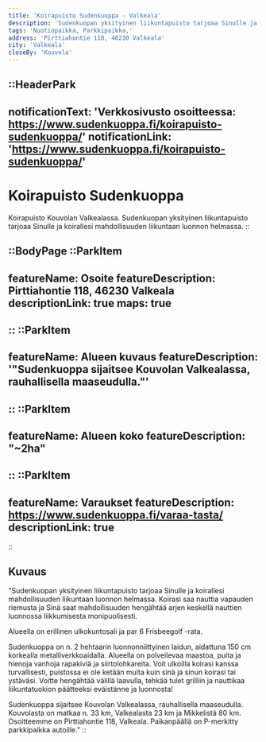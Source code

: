 ```yaml
---
title: 'Koirapuisto Sudenkuoppa - Valkeala'
description: 'Sudenkuopan yksityinen liikuntapuisto tarjoaa Sinulle ja koirallesi mahdollisuuden liikuntaan luonnon helmassa.'
tags: 'Nuotiopaikka, Parkkipaikka,'
address: 'Pirttiahontie 118, 46230 Valkeala'
city: 'Valkeala'
closeBy: 'Kouvola'
---
```


::HeaderPark
---
notificationText: 'Verkkosivusto osoitteessa: https://www.sudenkuoppa.fi/koirapuisto-sudenkuoppa/'
notificationLink: 'https://www.sudenkuoppa.fi/koirapuisto-sudenkuoppa/'
---
# Koirapuisto Sudenkuoppa
Koirapuisto Kouvolan Valkealassa. Sudenkuopan yksityinen liikuntapuisto tarjoaa Sinulle ja koirallesi mahdollisuuden liikuntaan luonnon helmassa.
::

::BodyPage
::ParkItem
---
featureName: Osoite
featureDescription: Pirttiahontie 118, 46230 Valkeala
descriptionLink: true
maps: true
---
::
::ParkItem
---
featureName: Alueen kuvaus
featureDescription: '"Sudenkuoppa sijaitsee Kouvolan Valkealassa, rauhallisella maaseudulla."'
---
::
::ParkItem
---
featureName: Alueen koko
featureDescription: "~2ha"
---
::
::ParkItem
---
featureName: Varaukset
featureDescription: https://www.sudenkuoppa.fi/varaa-tasta/
descriptionLink: true
---
::
## Kuvaus
"Sudenkuopan yksityinen liikuntapuisto tarjoaa Sinulle ja koirallesi mahdollisuuden liikuntaan luonnon helmassa. Koirasi saa nauttia vapauden riemusta ja Sinä saat mahdollisuuden hengähtää arjen keskellä nauttien luonnossa liikkumisesta monipuolisesti.

Alueella on erillinen ulkokuntosali ja par 6 Frisbeegolf -rata.

Sudenkuoppa on n. 2 hehtaarin luonnonniittyinen laidun, aidattuna 150 cm korkealla metalliverkkoaidalla. Alueella on polveilevaa maastoa, puita ja hienoja vanhoja rapakiviä ja siirtolohkareita. Voit ulkoilla koirasi kanssa turvallisesti, puistossa ei ole ketään muita kuin sinä ja sinun koirasi tai ystäväsi. Voitte hengähtää välillä laavulla, tehkää tulet grilliin ja nauttikaa liikuntatuokion päätteeksi eväistänne ja luonnosta!

Sudenkuoppa sijaitsee Kouvolan Valkealassa, rauhallisella maaseudulla. Kouvolasta on matkaa n. 33 km, Valkealasta 23 km ja Mikkelistä 80 km. Osoitteemme on Pirttiahontie 118, Valkeala. Paikanpäällä on P-merkitty parkkipaikka autoille."
::